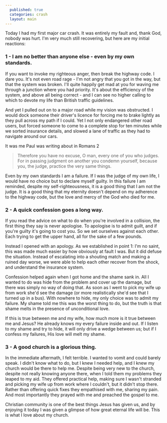 ```yaml
---
  published: true
  categories: crash
  layout: main
---
```

Today I had my first major car crash. It was entirely my fault and, thank God, nobody was hurt. I'm very much still recovering, but here are my initial reactions:

### 1 - I am no better than anyone else - even by my own standards. ###

  If you want to invoke my righteous anger, then break the highway code. I dare you. It's not even road rage - I'm not angry that you got in the way, but that the system was broken. I'll quite happily get mad at you for waving me through a junction where you had priority. It's about the efficiency of the system, and above all being correct - and I can see no higher calling to which to devote my life than British traffic guidelines.

  And yet I pulled out on to a major road while my vision was obstructed. I would dock someone their driver's licence for forcing me to brake lightly as they pull across my path if I could. Yet I not only endangered other road users, but forced someone to come to a complete stop for ten minutes while we sorted insurance details, and slowed a lane of traffic as they had to navigate around our cars.

  It was me Paul was writing about in Romans 2

  > Therefore you have no excuse, O man, every one of you who judges. For in passing judgment on another you condemn yourself, because you, the judge, practice the very same things.

  Even by my own standards I am a failure. If I was the judge of my own life, I would have no choice but to declare myself guilty. In this failure I am reminded, despite my self-righteousness, it is a good thing that I am not the judge. It is a good thing that my eternity doesn't depend on my adherence to the highway code, but the love and mercy of the God who died for me.

### 2 - A quick confession goes a long way. ###

  If you read the advice on what to do when you're involved in a collision, the first thing they say is never apologise. To apologise is to admit guilt, and if you're guilty it's going to cost you. So we set ourselves against each other. Each trying to get the upper hand, all for the sake of a few pounds.

  Instead I opened with an apology. As we established in point 1: I'm no saint, this was made much easier by how obviously at fault I was. But it did defuse the situation. Instead of escalating into a shouting match and making a ruined day worse, we were able to help each other recover from the shock, and understand the insurance system.

  Confession helped again when I got home and the shame sank in. All I wanted to do was hide from the problem and cover up the damage, but there was simply no way of doing that. As soon as I went to pick my wife up from work she'd see the damage (or more realistically she'd see that I turned up in a bus). With nowhere to hide, my only choice was to admit my failure. My shame told me this was the worst thing to do, but the truth is that shame melts in the presence of unconditional love.

  If this is true between me and my wife, how much more is it true between me and Jesus? He already knows my every failure inside and out. If I listen to my shame and try to hide, it will only drive a wedge between us; but if I confess my failures, His love will melt my shame.

### 3 - A good church is a glorious thing. ###

  In the immediate aftermath, I felt terrible. I wanted to vomit and could barely speak. I didn't know what to do, but I knew I needed help, and I knew my church would be there to help me. Despite being very new to the church, despite not really knowing anyone there, when I told them my problems they leaped to my aid. They offered practical help, making sure I wasn't stranded and picking my wife up from work where I couldn't, but it didn't stop there. Rather than offering quick fixes they empathised with me, sharing my pain. And most importantly they prayed with me and preached the gospel to me.

  Christian community is one of the best things Jesus has given us, and by enjoying it today I was given a glimpse of how great eternal life will be. This is what I love about my church.
